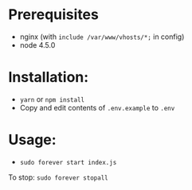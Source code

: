 # Prerequisites
- nginx (with `include /var/www/vhosts/*;` in config)
- node 4.5.0

# Installation:
- `yarn` or `npm install`
- Copy and edit contents of `.env.example` to `.env`

# Usage:
- `sudo forever start index.js`

To stop:
`sudo forever stopall`
